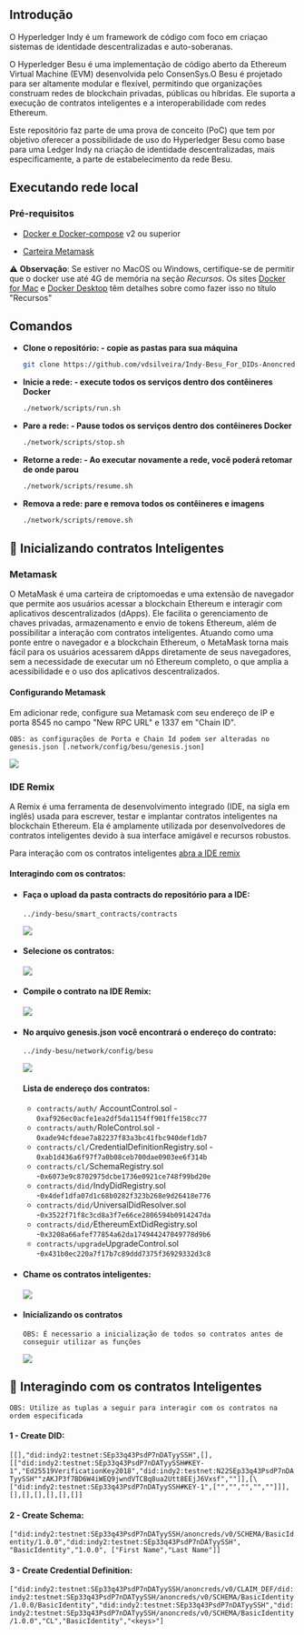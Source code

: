 ## Introdução
 O Hyperledger Indy  é um framework de código com foco em criaçao sistemas de identidade descentralizadas e auto-soberanas.

O Hyperledger Besu é uma implementação de código aberto da Ethereum Virtual Machine (EVM) desenvolvida pelo ConsenSys.O Besu é projetado para ser altamente modular e flexível, permitindo que organizações construam redes de blockchain privadas, públicas ou híbridas. Ele suporta a execução de contratos inteligentes e a interoperabilidade com redes Ethereum.

Este  repositório faz parte de uma prova de conceito (PoC) que tem por objetivo  oferecer a possibilidade de uso do Hyperledger Besu como base para uma Ledger Indy  na criação  de identidade descentralizadas, mais especificamente, a parte de estabelecimento da rede Besu. 

## Executando rede local


### Pré-requisitos

- [Docker e Docker-compose](https://docs.docker.com/compose/install/) v2 ou superior
  
- [Carteira Metamask ](https://metamask.io/) 

  
⚠️ **Observação**: Se estiver no MacOS ou Windows, certifique-se de permitir que o docker use até 4G de memória na seção _Recursos_. Os sites [Docker for Mac](https://docs.docker.com/docker-for-mac/) e [Docker Desktop](https://docs.docker.com/docker-for-windows/) têm detalhes sobre como fazer isso no título "Recursos"

## Comandos

* **Clone o repositório: - copie as pastas para sua máquina**
    ```bash
    git clone https://github.com/vdsilveira/Indy-Besu_For_DIDs-Anoncreds.git


    ```

* **Inicie a rede: - execute todos os serviços dentro dos contêineres Docker**
    ```bash
    ./network/scripts/run.sh
    ```

* **Pare a rede: - Pause todos os serviços dentro dos contêineres Docker**
    ```bash
    ./network/scripts/stop.sh
    ```

* **Retorne a rede: - Ao executar novamente a rede, você poderá retomar de onde parou**
    ```bash
    ./network/scripts/resume.sh
    ```

* **Remova a rede: pare e remova todos os contêineres e imagens**
    ```bash
    ./network/scripts/remove.sh
    ```

## 📄 Inicializando contratos Inteligentes 
 
  ### Metamask
O MetaMask é uma carteira de criptomoedas e uma extensão de navegador que permite aos usuários acessar a blockchain Ethereum e interagir com aplicativos descentralizados (dApps). Ele facilita o gerenciamento de chaves privadas, armazenamento e envio de tokens Ethereum, além de possibilitar a interação com contratos inteligentes. Atuando como uma ponte entre o navegador e a blockchain Ethereum, o MetaMask torna mais fácil para os usuários acessarem dApps diretamente de seus navegadores, sem a necessidade de executar um nó Ethereum completo, o que amplia a acessibilidade e o uso dos aplicativos descentralizados.

  #### Configurando Metamask

  Em adicionar rede, configure sua Metamask com seu endereço de IP e porta 8545 no campo "New RPC URL" e 1337 em "Chain ID".

  
   `OBS: as configurações de Porta e Chain Id podem ser alteradas no genesis.json [.network/config/besu/genesis.json]`


<img src="./img/CCaptura de tela de 2024-02-19 12-40-32.png">

  ### IDE Remix

  A  Remix é uma ferramenta de desenvolvimento integrado (IDE, na sigla em inglês) usada para escrever, testar e implantar contratos inteligentes na blockchain Ethereum. Ela é amplamente utilizada por desenvolvedores de contratos inteligentes devido à sua interface amigável e recursos robustos.

Para interação com os contratos inteligentes [abra a IDE remix](https://remix.ethereum.org/)

#### Interagindo com os contratos:

* #### Faça o upload da pasta contracts do repositório para a IDE:
   
   `../indy-besu/smart_contracts/contracts`
  
  <img src="./img/Captura de tela de 2024-02-08 08-33-58.png">

* #### Selecione os contratos:
  <img src="./img/Captura de tela de 2024-02-08 10-59-44.png">


- #### Compile o contrato na IDE Remix:
  <img src="./img/Captura de tela de 2024-02-08 08-38-35.png">

- #### No arquivo genesis.json você   encontrará  o endereço do contrato:

    
   `../indy-besu/network/config/besu`
 
  <img src="./img/Captura de tela de 2024-02-08 08-44-37.png">
  
     #### Lista de endereço dos contratos:


   * `contracts/auth/`  AccountControl.sol - `0xaf926ec0acfe1ea2df5da1154ff901ffe158cc77`
   * `contracts/auth/`RoleControl.sol - `0xade94cfdeae7a82237f83a3bc41fbc940def1db7`
   * `contracts/cl/`CredentialDefinitionRegistry.sol - `0xab1d436a6f97f7a0b08ceb700dae0903ee6f314b`
   * `contracts/cl/`SchemaRegistry.sol -`0x6073e9c8702975dcbe1736e0921ce748f99bd20e`
   * `contracts/did/`IndyDidRegistry.sol -`0x4def1dfa07d1c68b0282f323b268e9d26418e776`
   * `contracts/did/`UniversalDidResolver.sol -`0x3522f71f8c3cd8a3f7e66ce2806594b0914247da`
   * `contracts/did/`EthereumExtDidRegistry.sol -`0x3208a66afef77854a62da174944247049778d9b6`
   * `contracts/upgrade`UpgradeControl.sol -`0x431b0ec220a7f17b7c89ddd7375f36929332d3c8`

  
- #### Chame os contratos inteligentes:
  <img src="./img/Captura de tela de 2024-02-08 08-46-25.png">


- #### Inicializando os contratos
   `OBS: É necessario a inicialização de todos so contratos antes de conseguir utilizar as funções`

  <img src="./img/Captura de tela de 2024-02-08 09-00-04.png">




##  🔗 Interagindo com os  contratos Inteligentes 

   `OBS: Utilize as tuplas a seguir para interagir com os contratos na ordem especificada`
#### 1 - Create DID:


 `[[],"did:indy2:testnet:SEp33q43PsdP7nDATyySSH",[],[["did:indy2:testnet:SEp33q43PsdP7nDATyySSH#KEY-1","Ed25519VerificationKey2018","did:indy2:testnet:N22SEp33q43PsdP7nDATyySSH""zAKJP3f7BD6W4iWEQ9jwndVTCBq8ua2Utt8EEjJ6Vxsf",""]],[\["did:indy2:testnet:SEp33q43PsdP7nDATyySSH#KEY-1",["","","","",""]]],[],[],[],[],[],[]]`


#### 2 - Create Schema:

`["did:indy2:testnet:SEp33q43PsdP7nDATyySSH/anoncreds/v0/SCHEMA/BasicIdentity/1.0.0","did:indy2:testnet:SEp33q43PsdP7nDATyySSH", "BasicIdentity","1.0.0", ["First Name","Last Name"]]`

#### 3 - Create Credential Definition:

`["did:indy2:testnet:SEp33q43PsdP7nDATyySSH/anoncreds/v0/CLAIM_DEF/did:indy2:testnet:SEp33q43PsdP7nDATyySSH/anoncreds/v0/SCHEMA/BasicIdentity/1.0.0/BasicIdentity","did:indy2:testnet:SEp33q43PsdP7nDATyySSH","did:indy2:testnet:SEp33q43PsdP7nDATyySSH/anoncreds/v0/SCHEMA/BasicIdentity/1.0.0","CL","BasicIdentity","<keys>"]`







